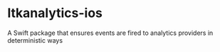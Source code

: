 # ltkanalytics-ios
A Swift package that ensures events are fired to analytics providers in deterministic ways
